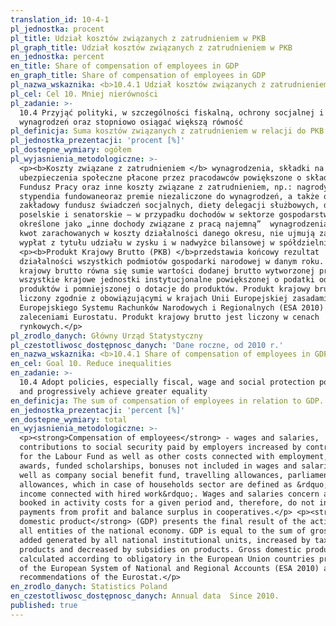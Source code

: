 ```yaml
---
translation_id: 10-4-1
pl_jednostka: procent
pl_title: Udział kosztów związanych z zatrudnieniem w PKB
pl_graph_title: Udział kosztów związanych z zatrudnieniem w PKB
en_jednostka: percent
en_title: Share of compensation of employees in GDP
en_graph_title: Share of compensation of employees in GDP
pl_nazwa_wskaznika: <b>10.4.1 Udział kosztów związanych z zatrudnieniem w PKB</b>
pl_cel: Cel 10. Mniej nierówności
pl_zadanie: >-
  10.4 Przyjąć polityki, w szczególności fiskalną, ochrony socjalnej i
  wynagrodzeń oraz stopniowo osiągać większą równość
pl_definicja: Suma kosztów związanych z zatrudnieniem w relacji do PKB.
pl_jednostka_prezentacji: 'procent [%]'
pl_dostepne_wymiary: ogółem
pl_wyjasnienia_metodologiczne: >-
  <p><b>Koszty związane z zatrudnieniem </b> wynagrodzenia, składki na
  ubezpieczenia społeczne płacone przez pracodawców powiększone o składki na
  Fundusz Pracy oraz inne koszty związane z zatrudnieniem, np.: nagrody,
  stypendia fundowaneoraz premie niezaliczone do wynagrodzeń, a także odpisy na
  zakładowy fundusz świadczeń socjalnych, diety delegacji służbowych, diety
  poselskie i senatorskie — w przypadku dochodów w sektorze gospodarstw domowych
  określone jako „inne dochody związane z pracą najemną”  wynagrodzenia dotyczą
  kwot zarachowanych w koszty działalności danego okresu, nie ujmują zatem
  wypłat z tytułu udziału w zysku i w nadwyżce bilansowej w spółdzielniach.</p>
  <p><b>Produkt Krajowy Brutto (PKB) </b>przedstawia końcowy rezultat
  działalności wszystkich podmiotów gospodarki narodowej w danym roku. Produkt
  krajowy brutto równa się sumie wartości dodanej brutto wytworzonej przez
  wszystkie krajowe jednostki instytucjonalne powiększonej o podatki od
  produktów i pomniejszonej o dotacje do produktów. Produkt krajowy brutto jest
  liczony zgodnie z obowiązującymi w krajach Unii Europejskiej zasadami
  Europejskiego Systemu Rachunków Narodowych i Regionalnych (ESA 2010) oraz
  zaleceniami Eurostatu. Produkt krajowy brutto jest liczony w cenach
  rynkowych.</p>
pl_zrodlo_danych: Główny Urząd Statystyczny
pl_czestotliwosc_dostępnosc_danych: 'Dane roczne, od 2010 r.'
en_nazwa_wskaznika: <b>10.4.1 Share of compensation of employees in GDP</b>
en_cel: Goal 10. Reduce inequalities
en_zadanie: >-
  10.4 Adopt policies, especially fiscal, wage and social protection policies,
  and progressively achieve greater equality
en_definicja: The sum of compensation of employees in relation to GDP.
en_jednostka_prezentacji: 'percent [%]'
en_dostepne_wymiary: total
en_wyjasnienia_metodologiczne: >-
  <p><strong>Compensation of employees</strong> - wages and salaries,
  contributions to social security paid by employers increased by contributions
  for the Labour Fund as well as other costs connected with employment, e.g.:
  awards, funded scholarships, bonuses not included in wages and salaries as
  well as company social benefit fund, travelling allowances, parliamentary
  allowances, which in case of households sector are defined as &rdquo;other
  income connected with hired work&rdquo;. Wages and salaries concern amounts
  booked in activity costs for a given period and, therefore, do not include
  payments from profit and balance surplus in cooperatives.</p> <p><strong>Gross
  domestic product</strong> (GDP) presents the final result of the activity of
  all entities of the national economy. GDP is equal to the sum of gross value
  added generated by all national institutional units, increased by taxes on
  products and decreased by subsidies on products. Gross domestic product is
  calculated according to obligatory in the European Union countries principles
  of the European System of National and Regional Accounts (ESA 2010) and
  recommendations of the Eurostat.</p>
en_zrodlo_danych: Statistics Poland
en_czestotliwosc_dostępnosc_danych: Annual data  Since 2010.
published: true
---
```

